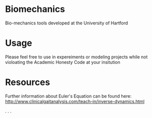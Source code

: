 Biomechanics
============

Bio-mechanics tools developed at the University of Hartford

Usage
============

Please feel free to use in expereiments or modeling projects while not violoating the Academic Honesty Code at your insitution

Resources
============

Further information about Euler's Equation can be found here: http://www.clinicalgaitanalysis.com/teach-in/inverse-dynamics.html

.
.
.
